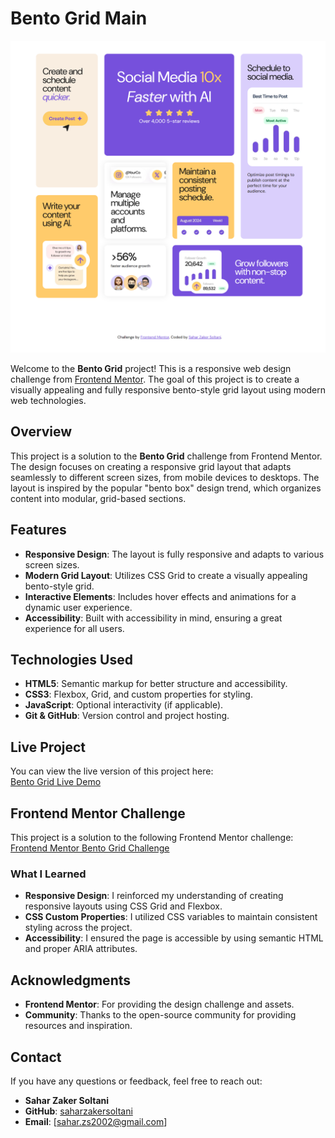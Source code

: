 # Bento Grid Main

![Project Screenshot](./bento-grid-main-desktop.png) 

Welcome to the **Bento Grid** project! This is a responsive web design challenge from [Frontend Mentor](https://www.frontendmentor.io). The goal of this project is to create a visually appealing and fully responsive bento-style grid layout using modern web technologies.

## Overview

This project is a solution to the **Bento Grid** challenge from Frontend Mentor. The design focuses on creating a responsive grid layout that adapts seamlessly to different screen sizes, from mobile devices to desktops. The layout is inspired by the popular "bento box" design trend, which organizes content into modular, grid-based sections.

## Features

- **Responsive Design**: The layout is fully responsive and adapts to various screen sizes.
- **Modern Grid Layout**: Utilizes CSS Grid to create a visually appealing bento-style grid.
- **Interactive Elements**: Includes hover effects and animations for a dynamic user experience.
- **Accessibility**: Built with accessibility in mind, ensuring a great experience for all users.

## Technologies Used

- **HTML5**: Semantic markup for better structure and accessibility.
- **CSS3**: Flexbox, Grid, and custom properties for styling.
- **JavaScript**: Optional interactivity (if applicable).
- **Git & GitHub**: Version control and project hosting.


## Live Project

You can view the live version of this project here:  
[Bento Grid Live Demo](https://saharzakersoltani.github.io/bento-grid-main/)

## Frontend Mentor Challenge

This project is a solution to the following Frontend Mentor challenge:  
[Frontend Mentor Bento Grid Challenge](https://www.frontendmentor.io/challenges/bento-grid-RMydElrlOj)


### What I Learned

- **Responsive Design**: I reinforced my understanding of creating responsive layouts using CSS Grid and Flexbox.
- **CSS Custom Properties**: I utilized CSS variables to maintain consistent styling across the project.
- **Accessibility**: I ensured the page is accessible by using semantic HTML and proper ARIA attributes.


## Acknowledgments

- **Frontend Mentor**: For providing the design challenge and assets.
- **Community**: Thanks to the open-source community for providing resources and inspiration.

## Contact

If you have any questions or feedback, feel free to reach out:

- **Sahar Zaker Soltani**
- **GitHub**: [saharzakersoltani](https://github.com/saharzakersoltani)
- **Email**: [sahar.zs2002@gmail.com]



